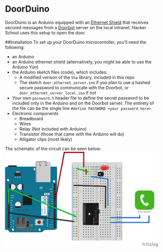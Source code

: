 DoorDuino
===================
DoorDuino is an Arduino equipped with an [Ethernet Shield](http://arduino.cc/en/Main/ArduinoEthernetShield) that receives secured messages from a [Doorbot](https://github.com/lord/doorbot) server on the local intranet.  Hacker School uses this setup to open the door.

##Installation
To set up your DoorDuino microcontoller, you'll need the following:

+ an Arduino
+ an Arduino ethernet shield (alternatively, you might be able to use the Arduino Yún)
+ the Arduino sketch files (code), which includes:
    * A modified verison of the `Sha` library, included in this repo
    * The sketch `door_ethernet_server.ino` if you plan to use a hashed secure password to communicate with the Doorbot, or `door_ethernet_server_local.ino` if not
+ Your own `password.h` header file to define the secret password to be included only in the Arduino and on the Doorbot server.  The entirety of the file can be the single line `#define PASSWORD <your password here>`
+ Electronic components
    * Breadboard
    * Wires
    * Relay (Not included with Arduino)
    * Transistor (those that came with the Arduino will do)
    * Alligator clips (most likely)

The schematic of the circuit can be seen below:
![Diagram](schematic.png)
